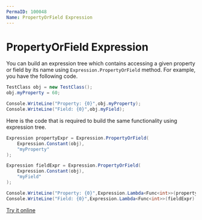 ```yaml
---
PermaID: 100048
Name: PropertyOrField Expression
---
```


# PropertyOrField Expression

You can build an expression tree which contains accessing a given property or field by its name using `Expression.PropertyOrField` method. For example, you have the following code.

```csharp
TestClass obj = new TestClass();
obj.myProperty = 60;

Console.WriteLine("Property: {0}",obj.myProperty);
Console.WriteLine("Field: {0}",obj.myField);
```

Here is the code that is required to build the same functionality using expression tree. 

```csharp
Expression propertyExpr = Expression.PropertyOrField(
    Expression.Constant(obj),
    "myProperty"
);

Expression fieldExpr = Expression.PropertyOrField(
    Expression.Constant(obj),
    "myField"
);

Console.WriteLine("Property: {0}",Expression.Lambda<Func<int>>(propertyExpr).Compile()());
Console.WriteLine("Field: {0}",Expression.Lambda<Func<int>>(fieldExpr).Compile()());
```

[Try it online](https://dotnetfiddle.net/JgeN3p)